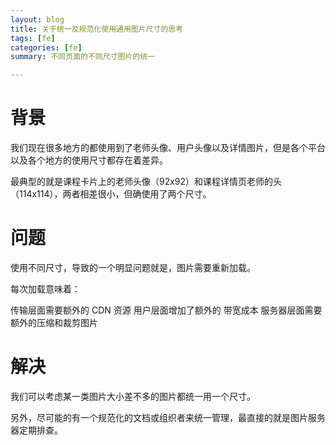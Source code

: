 ```yaml
---
layout: blog
title: 关于统一及规范化使用通用图片尺寸的思考
tags: [fe]
categories: [fe]
summary: 不同页面的不同尺寸图片的统一

---
```

# 背景
我们现在很多地方的都使用到了老师头像、用户头像以及详情图片，但是各个平台以及各个地方的使用尺寸都存在着差异。



最典型的就是课程卡片上的老师头像（92x92）和课程详情页老师的头（114x114），两者相差很小，但确使用了两个尺寸。

# 问题
使用不同尺寸，导致的一个明显问题就是，图片需要重新加载。



每次加载意味着：

传输层面需要额外的 CDN 资源
用户层面增加了额外的 带宽成本
服务器层面需要额外的压缩和裁剪图片
# 解决
我们可以考虑某一类图片大小差不多的图片都统一用一个尺寸。


另外，尽可能的有一个规范化的文档或组织者来统一管理，最直接的就是图片服务器定期排查。
